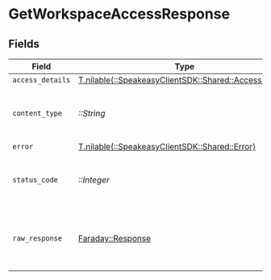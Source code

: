 # GetWorkspaceAccessResponse


## Fields

| Field                                                                                          | Type                                                                                           | Required                                                                                       | Description                                                                                    |
| ---------------------------------------------------------------------------------------------- | ---------------------------------------------------------------------------------------------- | ---------------------------------------------------------------------------------------------- | ---------------------------------------------------------------------------------------------- |
| `access_details`                                                                               | [T.nilable(::SpeakeasyClientSDK::Shared::AccessDetails)](../../models/shared/accessdetails.md) | :heavy_minus_sign:                                                                             | OK                                                                                             |
| `content_type`                                                                                 | *::String*                                                                                     | :heavy_check_mark:                                                                             | HTTP response content type for this operation                                                  |
| `error`                                                                                        | [T.nilable(::SpeakeasyClientSDK::Shared::Error)](../../models/shared/error.md)                 | :heavy_minus_sign:                                                                             | N/A                                                                                            |
| `status_code`                                                                                  | *::Integer*                                                                                    | :heavy_check_mark:                                                                             | HTTP response status code for this operation                                                   |
| `raw_response`                                                                                 | [Faraday::Response](https://www.rubydoc.info/gems/faraday/Faraday/Response)                    | :heavy_check_mark:                                                                             | Raw HTTP response; suitable for custom response parsing                                        |